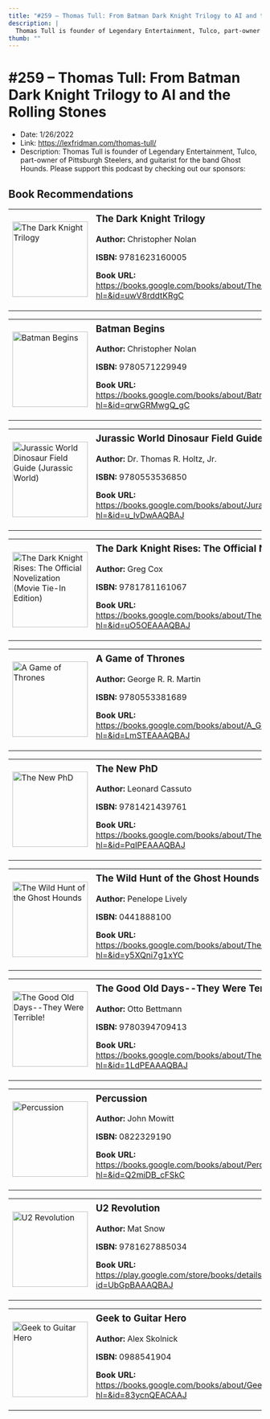 ```yaml
---
title: "#259 – Thomas Tull: From Batman Dark Knight Trilogy to AI and the Rolling Stones"
description: |
  Thomas Tull is founder of Legendary Entertainment, Tulco, part-owner of Pittsburgh Steelers, and guitarist for the band Ghost Hounds. Please support this podcast by checking out our sponsors:"
thumb: ""
---
```


# #259 – Thomas Tull: From Batman Dark Knight Trilogy to AI and the Rolling Stones

  - Date: 1/26/2022
  - Link: https://lexfridman.com/thomas-tull/
  - Description: Thomas Tull is founder of Legendary Entertainment, Tulco, part-owner of Pittsburgh Steelers, and guitarist for the band Ghost Hounds. Please support this podcast by checking out our sponsors:

## Book Recommendations

<table style="border: none;"><tr style="border: none;"><td style="border: none;"><img src="http://books.google.com/books/content?id=uwV8rddtKRgC&printsec=frontcover&img=1&zoom=1&edge=curl&source=gbs_api" alt="The Dark Knight Trilogy" width="150" style="vertical-align: top;"></td><td style="border: none; vertical-align: top;"><h3 style='margin-top: 5'>The Dark Knight Trilogy</h3><p><strong>Author:</strong> Christopher Nolan</p><p><strong>ISBN:</strong> 9781623160005</p><p><strong>Book URL:</strong> <a href="https://books.google.com/books/about/The_Dark_Knight_Trilogy.html?hl=&id=uwV8rddtKRgC">https://books.google.com/books/about/The_Dark_Knight_Trilogy.html?hl=&id=uwV8rddtKRgC</a></p></td></tr></table>
<table style="border: none;"><tr style="border: none;"><td style="border: none;"><img src="http://books.google.com/books/content?id=qrwGRMwgQ_gC&printsec=frontcover&img=1&zoom=1&edge=curl&source=gbs_api" alt="Batman Begins" width="150" style="vertical-align: top;"></td><td style="border: none; vertical-align: top;"><h3 style='margin-top: 5'>Batman Begins</h3><p><strong>Author:</strong> Christopher Nolan</p><p><strong>ISBN:</strong> 9780571229949</p><p><strong>Book URL:</strong> <a href="https://books.google.com/books/about/Batman_Begins.html?hl=&id=qrwGRMwgQ_gC">https://books.google.com/books/about/Batman_Begins.html?hl=&id=qrwGRMwgQ_gC</a></p></td></tr></table>
<table style="border: none;"><tr style="border: none;"><td style="border: none;"><img src="http://books.google.com/books/content?id=u_lvDwAAQBAJ&printsec=frontcover&img=1&zoom=1&edge=curl&source=gbs_api" alt="Jurassic World Dinosaur Field Guide (Jurassic World)" width="150" style="vertical-align: top;"></td><td style="border: none; vertical-align: top;"><h3 style='margin-top: 5'>Jurassic World Dinosaur Field Guide (Jurassic World)</h3><p><strong>Author:</strong> Dr. Thomas R. Holtz, Jr.</p><p><strong>ISBN:</strong> 9780553536850</p><p><strong>Book URL:</strong> <a href="https://books.google.com/books/about/Jurassic_World_Dinosaur_Field_Guide_Jura.html?hl=&id=u_lvDwAAQBAJ">https://books.google.com/books/about/Jurassic_World_Dinosaur_Field_Guide_Jura.html?hl=&id=u_lvDwAAQBAJ</a></p></td></tr></table>
<table style="border: none;"><tr style="border: none;"><td style="border: none;"><img src="http://books.google.com/books/content?id=uO5OEAAAQBAJ&printsec=frontcover&img=1&zoom=1&source=gbs_api" alt="The Dark Knight Rises: The Official Novelization (Movie Tie-In Edition)" width="150" style="vertical-align: top;"></td><td style="border: none; vertical-align: top;"><h3 style='margin-top: 5'>The Dark Knight Rises: The Official Novelization (Movie Tie-In Edition)</h3><p><strong>Author:</strong> Greg Cox</p><p><strong>ISBN:</strong> 9781781161067</p><p><strong>Book URL:</strong> <a href="https://books.google.com/books/about/The_Dark_Knight_Rises_The_Official_Novel.html?hl=&id=uO5OEAAAQBAJ">https://books.google.com/books/about/The_Dark_Knight_Rises_The_Official_Novel.html?hl=&id=uO5OEAAAQBAJ</a></p></td></tr></table>
<table style="border: none;"><tr style="border: none;"><td style="border: none;"><img src="http://books.google.com/books/content?id=LmSTEAAAQBAJ&printsec=frontcover&img=1&zoom=1&source=gbs_api" alt="A Game of Thrones" width="150" style="vertical-align: top;"></td><td style="border: none; vertical-align: top;"><h3 style='margin-top: 5'>A Game of Thrones</h3><p><strong>Author:</strong> George R. R. Martin</p><p><strong>ISBN:</strong> 9780553381689</p><p><strong>Book URL:</strong> <a href="https://books.google.com/books/about/A_Game_of_Thrones.html?hl=&id=LmSTEAAAQBAJ">https://books.google.com/books/about/A_Game_of_Thrones.html?hl=&id=LmSTEAAAQBAJ</a></p></td></tr></table>
<table style="border: none;"><tr style="border: none;"><td style="border: none;"><img src="http://books.google.com/books/content?id=PqIPEAAAQBAJ&printsec=frontcover&img=1&zoom=1&edge=curl&source=gbs_api" alt="The New PhD" width="150" style="vertical-align: top;"></td><td style="border: none; vertical-align: top;"><h3 style='margin-top: 5'>The New PhD</h3><p><strong>Author:</strong> Leonard Cassuto</p><p><strong>ISBN:</strong> 9781421439761</p><p><strong>Book URL:</strong> <a href="https://books.google.com/books/about/The_New_PhD.html?hl=&id=PqIPEAAAQBAJ">https://books.google.com/books/about/The_New_PhD.html?hl=&id=PqIPEAAAQBAJ</a></p></td></tr></table>
<table style="border: none;"><tr style="border: none;"><td style="border: none;"><img src="http://books.google.com/books/content?id=y5XQni7g1xYC&printsec=frontcover&img=1&zoom=1&source=gbs_api" alt="The Wild Hunt of the Ghost Hounds" width="150" style="vertical-align: top;"></td><td style="border: none; vertical-align: top;"><h3 style='margin-top: 5'>The Wild Hunt of the Ghost Hounds</h3><p><strong>Author:</strong> Penelope Lively</p><p><strong>ISBN:</strong> 0441888100</p><p><strong>Book URL:</strong> <a href="https://books.google.com/books/about/The_Wild_Hunt_of_the_Ghost_Hounds.html?hl=&id=y5XQni7g1xYC">https://books.google.com/books/about/The_Wild_Hunt_of_the_Ghost_Hounds.html?hl=&id=y5XQni7g1xYC</a></p></td></tr></table>
<table style="border: none;"><tr style="border: none;"><td style="border: none;"><img src="http://books.google.com/books/content?id=1LdPEAAAQBAJ&printsec=frontcover&img=1&zoom=1&source=gbs_api" alt="The Good Old Days--They Were Terrible!" width="150" style="vertical-align: top;"></td><td style="border: none; vertical-align: top;"><h3 style='margin-top: 5'>The Good Old Days--They Were Terrible!</h3><p><strong>Author:</strong> Otto Bettmann</p><p><strong>ISBN:</strong> 9780394709413</p><p><strong>Book URL:</strong> <a href="https://books.google.com/books/about/The_Good_Old_Days_They_Were_Terrible.html?hl=&id=1LdPEAAAQBAJ">https://books.google.com/books/about/The_Good_Old_Days_They_Were_Terrible.html?hl=&id=1LdPEAAAQBAJ</a></p></td></tr></table>
<table style="border: none;"><tr style="border: none;"><td style="border: none;"><img src="http://books.google.com/books/content?id=Q2miDB_cFSkC&printsec=frontcover&img=1&zoom=1&edge=curl&source=gbs_api" alt="Percussion" width="150" style="vertical-align: top;"></td><td style="border: none; vertical-align: top;"><h3 style='margin-top: 5'>Percussion</h3><p><strong>Author:</strong> John Mowitt</p><p><strong>ISBN:</strong> 0822329190</p><p><strong>Book URL:</strong> <a href="https://books.google.com/books/about/Percussion.html?hl=&id=Q2miDB_cFSkC">https://books.google.com/books/about/Percussion.html?hl=&id=Q2miDB_cFSkC</a></p></td></tr></table>
<table style="border: none;"><tr style="border: none;"><td style="border: none;"><img src="http://books.google.com/books/content?id=UbGpBAAAQBAJ&printsec=frontcover&img=1&zoom=1&edge=curl&source=gbs_api" alt="U2 Revolution" width="150" style="vertical-align: top;"></td><td style="border: none; vertical-align: top;"><h3 style='margin-top: 5'>U2 Revolution</h3><p><strong>Author:</strong> Mat Snow</p><p><strong>ISBN:</strong> 9781627885034</p><p><strong>Book URL:</strong> <a href="https://play.google.com/store/books/details?id=UbGpBAAAQBAJ">https://play.google.com/store/books/details?id=UbGpBAAAQBAJ</a></p></td></tr></table>
<table style="border: none;"><tr style="border: none;"><td style="border: none;"><img src="http://books.google.com/books/content?id=83ycnQEACAAJ&printsec=frontcover&img=1&zoom=1&source=gbs_api" alt="Geek to Guitar Hero" width="150" style="vertical-align: top;"></td><td style="border: none; vertical-align: top;"><h3 style='margin-top: 5'>Geek to Guitar Hero</h3><p><strong>Author:</strong> Alex Skolnick</p><p><strong>ISBN:</strong> 0988541904</p><p><strong>Book URL:</strong> <a href="https://books.google.com/books/about/Geek_to_Guitar_Hero.html?hl=&id=83ycnQEACAAJ">https://books.google.com/books/about/Geek_to_Guitar_Hero.html?hl=&id=83ycnQEACAAJ</a></p></td></tr></table>
